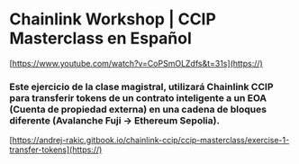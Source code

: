 # Chainlink Workshop | CCIP Masterclass en Español
[https://www.youtube.com/watch?v=CoPSmOLZdfs&t=31s](https://)

### Este ejercicio de la clase magistral, utilizará Chainlink CCIP para transferir tokens de un contrato inteligente a un EOA (Cuenta de propiedad externa) en una cadena de bloques diferente (Avalanche Fuji -> Ethereum Sepolia).

[https://andrej-rakic.gitbook.io/chainlink-ccip/ccip-masterclass/exercise-1-transfer-tokens](https://)


